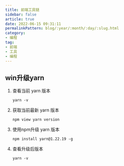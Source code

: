 ```yaml
---
title: 前端工具链  
sidebar: false
article: true  
date: 2022-06-15 09:31:11  
permalinkPattern: blog/:year/:month/:day/:slug.html  
category:
- 编程     
tag:
- 前端
- 工具
- 编程
---
```


## win升级yarn

1. 查看当前 yarn 版本
   ```shell
   yarn -v
   ```

2. 获取当前最新 yarn 版本

    ```shell
    npm view yarn version
    ```


3. 使用npm升级 yarn 版本

    ```shell
    npm install yarn@1.22.19 -g
    ```

4. 查看升级后版本

    ```shell
    yarn -v
    ```


